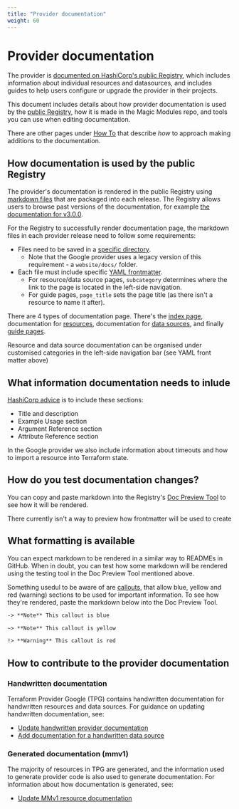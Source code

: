 ```yaml
---
title: "Provider documentation"
weight: 60
---
```


# Provider documentation

The provider is [documented on HashiCorp's public Registry](https://registry.terraform.io/providers/hashicorp/google/latest/docs), which includes information about individual resources and datasources, and includes guides to help users configure or upgrade the provider in their projects.

This document includes details about how provider documentation is used by the [public Registry](https://registry.terraform.io/providers), how it is made in the Magic Modules repo, and tools you can use when editing documentation.

There are other pages under [How To](/magic-modules/docs/how-to) that describe _how_ to approach making additions to the documentation.

## How documentation is used by the public Registry

The provider's documentation is rendered in the public Registry using [markdown files](https://github.com/hashicorp/terraform-provider-google/tree/main/website/docs) that are packaged into each release. The Registry allows users to browse past versions of the documentation, for example [the documentation for v3.0.0](https://registry.terraform.io/providers/hashicorp/google/3.0.0/docs/guides/getting_started).

For the Registry to successfully render documentation page, the markdown files in each provider release need to follow some requirements:
- Files need to be saved in a [specific directory](https://developer.hashicorp.com/terraform/registry/providers/docs#directory-structure).
    - Note that the Google provider uses a legacy version of this requirement - a `website/docs/` folder.
- Each file must include specific [YAML frontmatter](https://developer.hashicorp.com/terraform/registry/providers/docs#yaml-frontmatter).
    - For resource/data source pages, `subcategory` determines where the link to the page is located in the left-side navigation.
    - For guide pages, `page_title` sets the page title (as there isn't a resource to name it after).

There are 4 types of documentation page. There's the [index page](https://github.com/hashicorp/terraform-provider-google/blob/main/website/docs/index.html.markdown), documentation for [resources](https://github.com/hashicorp/terraform-provider-google/tree/main/website/docs/r), documentation for [data sources](https://github.com/hashicorp/terraform-provider-google/tree/main/website/docs/d), and finally [guide pages](https://github.com/hashicorp/terraform-provider-google/tree/main/website/docs/guides).

Resource and data source documentation can be organised under customised categories in the left-side navigation bar (see YAML front matter above)

## What information documentation needs to inlude

[HashiCorp advice](https://developer.hashicorp.com/terraform/registry/providers/docs#headers) is to include these sections:

- Title and description
- Example Usage section
- Argument Reference section
- Attribute Reference section

In the Google provider we also include information about timeouts and how to import a resource into Terraform state.

## How do you test documentation changes?

You can copy and paste markdown into the Registry's [Doc Preview Tool](https://registry.terraform.io/tools/doc-preview) to see how it will be rendered.

There currently isn't a way to preview how frontmatter will be used to create 


## What formatting is available

You can expect markdown to be rendered in a similar way to READMEs in GitHub. When in doubt, you can test how some markdown will be rendered using the testing tool in the Doc Preview Tool mentioned above.

Something usedul to be aware of are [callouts](https://developer.hashicorp.com/terraform/registry/providers/docs#callouts), that allow blue, yellow and red (warning) sections to be used for important information. To see how they're rendered, paste the markdown below into the Doc Preview Tool.

```markdown
-> **Note** This callout is blue

~> **Note** This callout is yellow

!> **Warning** This callout is red
```

## How to contribute to the provider documentation

### Handwritten documentation

Terraform Provider Google (TPG) contains handwritten documentation for handwritten resources and data sources. For guidance on updating handwritten documentation, see:
- [Update handwritten provider documentation](/magic-modules/docs/how-to/update-handwritten-documentation) 
- [Add documentation for a handwritten data source](/magic-modules/docs/how-to/add-handwritten-datasource-documentation)

### Generated documentation (mmv1)

The majority of resources in TPG are generated, and the information used to generate provider code is also used to generate documentation. For information about how documentation is generated, see:
- [Update MMv1 resource documentation](/magic-modules/docs/how-to/update-mmv1-resource-documentation)